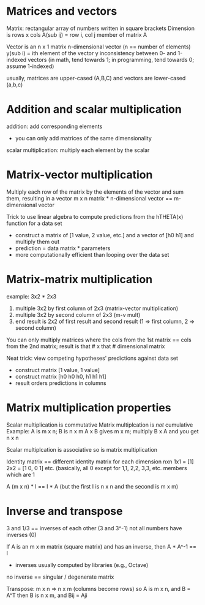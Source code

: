 # Matrices and vectors
Matrix: rectangular array of numbers written in square brackets
Dimension is rows x cols
A(sub ij) = row i, col j member of matrix A

Vector is an n x 1 matrix
n-dimensional vector (n == number of elements)
y(sub i) = ith element of the vector y
inconsistency between 0- and 1-indexed vectors (in math, tend towards 1; in programming, tend towards 0; assume 1-indexed)

usually, matrices are upper-cased (A,B,C) and vectors are lower-cased (a,b,c)

# Addition and scalar multiplication
addition: add corresponding elements 
- you can only add matrices of the same dimensionality

scalar multiplication: multiply each element by the scalar

# Matrix-vector multiplication
Multiply each row of the matrix by the elements of the vector and sum them, resulting in a vector
m x n matrix * n-dimensional vector == m-dimensional vector

Trick to use linear algebra to compute predictions from the hTHETA(x) function for a data set
- construct a matrix of [1 value, 2 value, etc.] and a vector of [h0 h1] and multiply them out
- prediction = data matrix * parameters
- more computationally efficient than looping over the data set

# Matrix-matrix multiplication
example: 3x2 * 2x3
1. multiple 3x2 by first column of 2x3 (matrix-vector multiplication)
2. multiple 3x2 by second column of 2x3 (m-v mult)
3. end result is 2x2 of first result and second result (1 => first column, 2 => second column)

You can only multiply matrices where the cols from the 1st matrix == cols from the 2nd matrix; result is that # x that # dimensional matrix

Neat trick: view competing hypotheses' predictions against data set
- construct matrix [1 value, 1 value]
- construct matrix [h0 h0 h0, h1 h1 h1]
- result orders predictions in columns

# Matrix multiplication properties
Scalar multiplication is commutative
Matrix multiplcation is *not* cumulative
Example: A is m x n; B is n x m A x B gives m x m; multiply B x A and you get n x n

Scalar multiplcation is associative
so is matrix multiplication

Identity matrix == different identity matrix for each dimension nxn
1x1 = [1]
2x2 = [1 0, 0 1]
etc. (basically, all 0 except for 1,1, 2,2, 3,3, etc. members which are 1

A (m x n) * I == I * A (but the first I is n x n and the second is m x m)

# Inverse and transpose
3 and 1/3 == inverses of each other (3 and 3^-1)
not all numbers have inverses (0)

If A is an m x m matrix (square matrix) and has an inverse, then A * A^-1 == I
- inverses usually computed by libraries (e.g., Octave)

no inverse == singular / degenerate matrix

Transpose: m x n => n x m (columns become rows)
so A is m x n, and B = A^T
then B is n x m, and Bij = Aji

